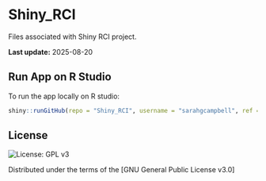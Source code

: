 # Shiny_RCI
Files associated with Shiny RCI project.


**Last update:** 2025-08-20

## Run App on R Studio 
To run the app locally on R studio:
```r
shiny::runGitHub(repo = "Shiny_RCI", username = "sarahgcampbell", ref = "main")
```

## License
![License: GPL v3](https://img.shields.io/badge/License-GPLv3-blue.svg)

Distributed under the terms of the [GNU General Public License v3.0]
